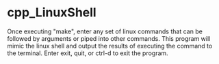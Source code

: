 # cpp_LinuxShell

Once executing "make", enter any set of linux commands that can be followed by arguments or piped into other commands.
This program will mimic the linux shell and output the results of executing the command to the terminal. 
Enter exit, quit, or ctrl-d to exit the program.
